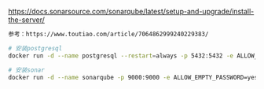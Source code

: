 
https://docs.sonarsource.com/sonarqube/latest/setup-and-upgrade/install-the-server/



```bash
参考：https://www.toutiao.com/article/7064862999240229383/

# 安装postgresql
docker run -d --name postgresql --restart=always -p 5432:5432 -e ALLOW_EMPTY_PASSWORD=yes -e POSTGRESQL_USERNAME=postgres -e POSTGRESQL_DATABASE=sonar bitnami/postgresql:13

# 安装sonar
docker run -d --name sonarqube -p 9000:9000 -e ALLOW_EMPTY_PASSWORD=yes -e SONARQUBE_DATABASE_HOST=10.10.77.223 -e SONARQUBE_DATABASE_PORT_NUMBER=5432 -e SONARQUBE_DATABASE_USER=postgres -e SONARQUBE_DATABASE_NAME=sonar bitnami/sonarqube:9

```